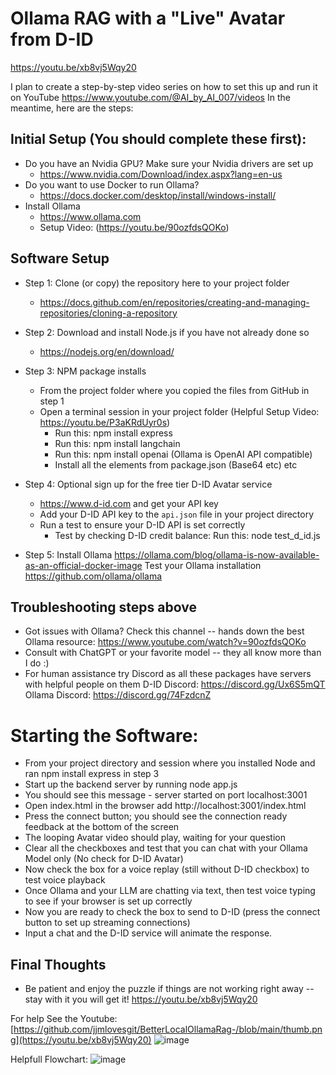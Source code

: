 # Ollama RAG with a "Live" Avatar from D-ID 

https://youtu.be/xb8vj5Wqy20

I plan to create a step-by-step video series on how to set this up and run it on YouTube
https://www.youtube.com/@AI_by_AI_007/videos In the meantime, here are the steps:

## Initial Setup (You should complete these first):
* Do you have an Nvidia GPU? Make sure your Nvidia drivers are set up
   * https://www.nvidia.com/Download/index.aspx?lang=en-us
* Do you want to use Docker to run Ollama?  
   * https://docs.docker.com/desktop/install/windows-install/
* Install Ollama
   * https://www.ollama.com
   * Setup Video: (https://youtu.be/90ozfdsQOKo)

## Software Setup 
* Step 1:  Clone (or copy) the repository here to your project folder
    * https://docs.github.com/en/repositories/creating-and-managing-repositories/cloning-a-repository
* Step 2:  Download and install Node.js if you have not already done so
    * https://nodejs.org/en/download/
* Step 3:  NPM package installs
   * From the project folder where you copied the files from GitHub in step 1
   * Open a terminal session in your project folder (Helpful Setup Video:  https://youtu.be/P3aKRdUyr0s)
        * Run this: npm install express
        * Run this: npm install langchain
        * Run this: npm install openai (Ollama is OpenAI API compatible)
        * Install all the elements from package.json (Base64 etc) etc
            
* Step 4:  Optional sign up for the free tier D-ID Avatar service
    * https://www.d-id.com and get your API key
    * Add your D-ID API key to the `api.json` file in your project directory 
    * Run a test to ensure your D-ID API is set correctly
        * Test by checking D-ID credit balance:  Run this: node test_d_id.js
* Step 5:  Install Ollama https://ollama.com/blog/ollama-is-now-available-as-an-official-docker-image Test your Ollama installation https://github.com/ollama/ollama

## Troubleshooting steps above 
* Got issues with Ollama? Check this channel -- hands down the best Ollama resource: https://www.youtube.com/watch?v=90ozfdsQOKo
* Consult with ChatGPT or your favorite model -- they all know more than I do :)
* For human assistance try Discord as all these packages have servers with helpful people on them
        D-ID Discord: https://discord.gg/Ux6S5mQT
        Ollama Discord: https://discord.gg/74FzdcnZ
  
# Starting the Software:
* From your project directory and session where you installed Node and ran npm install express in step 3
* Start up the backend server by running node app.js
* You should see this message - server started on port localhost:3001
* Open index.html in the browser add http://localhost:3001/index.html
* Press the connect button; you should see the connection ready feedback at the bottom of the screen
* The looping Avatar video should play, waiting for your question
* Clear all the checkboxes and test that you can chat with your Ollama Model only (No check for D-ID Avatar)
* Now check the box for a voice replay (still without D-ID checkbox) to test voice playback
* Once Ollama and your LLM are chatting via text, then test voice typing to see if your browser is set up correctly
* Now you are ready to check the box to send to D-ID (press the connect button to set up streaming connections)
* Input a chat and the D-ID service will animate the response.

## Final Thoughts
* Be patient and enjoy the puzzle if things are not working right away -- stay with it you will get it!
https://youtu.be/xb8vj5Wqy20

For help See the Youtube:  
[https://github.com/jjmlovesgit/BetterLocalOllamaRag-/blob/main/thumb.png](https://youtu.be/xb8vj5Wqy20)
![image](https://github.com/jjmlovesgit/BetterLocalOllamaRag-/assets/47751509/f02db0a0-38dd-4c40-a407-9cd211cfd97f)

Helpfull Flowchart:
![image](https://github.com/jjmlovesgit/OllamaDID/assets/47751509/ac9a52fd-06d2-49ce-bb4d-2f6d8ff204b5)



